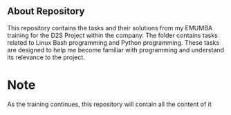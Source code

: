 ##  About Repository


This repository contains the tasks and their solutions from my EMUMBA training for the D2S Project within the company. The folder contains tasks related to Linux Bash programming and Python programming. These tasks are designed to help me become familiar with programming and understand its relevance to the project.

# Note
As the training continues, this repository will contain all the content of it
